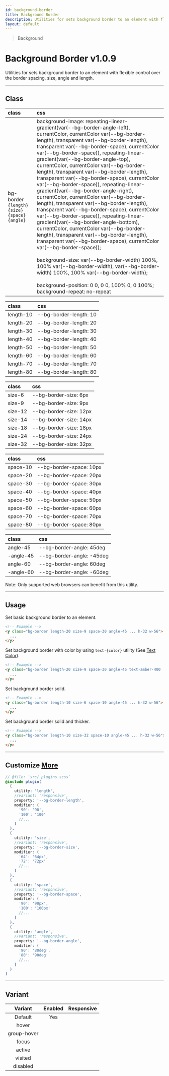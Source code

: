 ```yaml
---
id: background-border
title: Background Border
description: Utilities for sets background border to an element with flexible control over the border spacing, size, angle and length.
layout: default
---
```


> Background

# Background Border <span class="ml-1 px-2 py-1 text-sm text-gray-600 bg-gray-300">v1.0.9</span>

Utilities for sets background border to an element with flexible control over the border spacing, size, angle and length.

---

## Class

| <span class="px-3 py-1 text-white bg-charcoal-100 rounded-full">class</span> | <span class="px-3 py-1 text-white bg-charcoal-100 rounded-full">css</span> |
|:--|:--|
| bg-border `{length}` `{size}` `{space}` `{angle}` | background-image: repeating-linear-gradient(var(--bg-border-angle-left), currentColor, currentColor var(--bg-border-length), transparent var(--bg-border-length), transparent var(--bg-border-space), currentColor var(--bg-border-space)), repeating-linear-gradient(var(--bg-border-angle-top), currentColor, currentColor var(--bg-border-length), transparent var(--bg-border-length), transparent var(--bg-border-space), currentColor var(--bg-border-space)), repeating-linear-gradient(var(--bg-border-angle-right), currentColor, currentColor var(--bg-border-length), transparent var(--bg-border-length), transparent var(--bg-border-space), currentColor var(--bg-border-space)), repeating-linear-gradient(var(--bg-border-angle-bottom), currentColor, currentColor var(--bg-border-length), transparent var(--bg-border-length), transparent var(--bg-border-space), currentColor var(--bg-border-space)); <br><br> background-size: var(--bg-border-width) 100%, 100% var(--bg-border-width), var(--bg-border-width) 100%, 100% var(--bg-border-width); <br><br> background-position: 0 0, 0 0, 100% 0, 0 100%; <br> background-repeat: no-repeat |

| <span class="px-3 py-1 text-white bg-charcoal-100 rounded-full">class</span> | <span class="px-3 py-1 text-white bg-charcoal-100 rounded-full">css</span> |
|:--|:--|
| length-10 | --bg-border-length: 10 |
| length-20 | --bg-border-length: 20 |
| length-30 | --bg-border-length: 30 |
| length-40 | --bg-border-length: 40 |
| length-50 | --bg-border-length: 50 |
| length-60 | --bg-border-length: 60 |
| length-70 | --bg-border-length: 70 |
| length-80 | --bg-border-length: 80 |

| <span class="px-3 py-1 text-white bg-charcoal-100 rounded-full">class</span> | <span class="px-3 py-1 text-white bg-charcoal-100 rounded-full">css</span> |
|:--|:--|
| size-6 | --bg-border-size: 6px |
| size-9 | --bg-border-size: 9px |
| size-12 | --bg-border-size: 12px |
| size-14 | --bg-border-size: 14px |
| size-18 | --bg-border-size: 18px |
| size-24 | --bg-border-size: 24px |
| size-32 | --bg-border-size: 32px |

| <span class="px-3 py-1 text-white bg-charcoal-100 rounded-full">class</span> | <span class="px-3 py-1 text-white bg-charcoal-100 rounded-full">css</span> |
|:--|:--|
| space-10 | --bg-border-space: 10px |
| space-20 | --bg-border-space: 20px |
| space-30 | --bg-border-space: 30px |
| space-40 | --bg-border-space: 40px |
| space-50 | --bg-border-space: 50px |
| space-60 | --bg-border-space: 60px |
| space-70 | --bg-border-space: 70px |
| space-80 | --bg-border-space: 80px |

| <span class="px-3 py-1 text-white bg-charcoal-100 rounded-full">class</span> | <span class="px-3 py-1 text-white bg-charcoal-100 rounded-full">css</span> |
|:--|:--|
| angle-45 | --bg-border-angle: 45deg |
| -angle-45 | --bg-border-angle: -45deg |
| angle-60 | --bg-border-angle: 60deg |
| -angle-60 | --bg-border-angle: -60deg |

<y class="m-4 p-3 border-l-8 border-orange-600 text-sm text-orange-600 bg-orange-200">
  <span class="pr-1 font-semibold">
    Note:
  </span>
  Only supported web browsers can benefit from this utility.
</y>

---

## Usage

Set basic background border to an element.

<y class="px-4 my-2 mx-auto w-56">
  <y class="h-32 w-56 bg-border length-20 size-9 space-30 angle-45"></y>
</y>

```html
<!-- Example -->
<y class="bg-border length-20 size-9 space-30 angle-45 ... h-32 w-56">
  ...
</y>
```

Set background border with color by using `text-{color}` utility (See [Text Color](/text-color/)).

<y class="px-4 my-2 mx-auto w-56">
  <y class="h-32 w-56 bg-border length-20 size-9 space-30 angle-45 text-amber-400"></y>
</y>

```html
<!-- Example -->
<y class="bg-border length-20 size-9 space-30 angle-45 text-amber-400 ... h-32 w-56">
  ...
</y>
```

Set background border solid.

<y class="px-4 my-2 mx-auto w-56">
  <y class="h-32 w-56 bg-border length-10 size-6 space-10 angle-45"></y>
</y>

```html
<!-- Example -->
<y class="bg-border length-10 size-6 space-10 angle-45 ... h-32 w-56">
  ...
</y>
```

Set background border solid and thicker.

<y class="px-4 my-2 mx-auto w-56">
  <y class="h-32 w-56 bg-border length-10 size-32 space-10 angle-45"></y>
</y>

```html
<!-- Example -->
<y class="bg-border length-10 size-32 space-10 angle-45 ... h-32 w-56">
  ...
</y>
```

---

## Customize <a class="ml-1 px-2 py-1 text-sm text-gray-600 bg-gray-300" href="/plugin-api/">More</a>

```scss
// @file: `src/_plugins.scss`
@include plugin(
  (
    utility: 'length',
    //variant: 'responsive',
    property: '--bg-border-length',
    modifier: (
      '90': '90',
      '100': '100'
      //...
    )
  ),
  (
    utility: 'size',
    //variant: 'responsive',
    property: '--bg-border-size',
    modifier: (
      '64': '64px',
      '72': '72px'
      //...
    )
  ),
  (
    utility: 'space',
    //variant: 'responsive',
    property: '--bg-border-space',
    modifier: (
      '90': '90px',
      '100': '100px'
      //...
    )
  ),
  (
    utility: 'angle',
    //variant: 'responsive',
    property: '--bg-border-angle',
    modifier: (
      '90': '80deg',
      '80': '90deg'
      //...
    )
  )
)
```

---

## Variant

| <span class="font-semibold underline">Variant</span> | <span class="font-semibold underline">Enabled</span> | <span class="font-semibold underline">Responsive</span> |
|:-:|:-:|:-:|
| Default | Yes | |
| hover| | |
| group-hover | | |
| focus | | |
| active | | |
| visited | | |
| disabled | | |